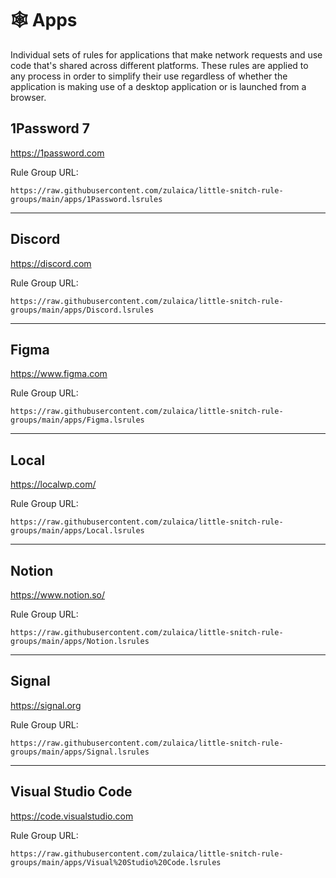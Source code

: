 # 🕸 Apps

Individual sets of rules for applications that make network requests and use
code that's shared across different platforms. These rules are applied to any
process in order to simplify their use regardless of whether the application is
making use of a desktop application or is launched from a browser.

## 1Password 7

https://1password.com

Rule Group URL:

```
https://raw.githubusercontent.com/zulaica/little-snitch-rule-groups/main/apps/1Password.lsrules
```

---

## Discord

https://discord.com

Rule Group URL:

```
https://raw.githubusercontent.com/zulaica/little-snitch-rule-groups/main/apps/Discord.lsrules
```

---

## Figma

https://www.figma.com

Rule Group URL:

```
https://raw.githubusercontent.com/zulaica/little-snitch-rule-groups/main/apps/Figma.lsrules
```

---

## Local

https://localwp.com/

Rule Group URL:

```
https://raw.githubusercontent.com/zulaica/little-snitch-rule-groups/main/apps/Local.lsrules
```

---

## Notion

https://www.notion.so/

Rule Group URL:

```
https://raw.githubusercontent.com/zulaica/little-snitch-rule-groups/main/apps/Notion.lsrules
```

---

## Signal

https://signal.org

Rule Group URL:

```
https://raw.githubusercontent.com/zulaica/little-snitch-rule-groups/main/apps/Signal.lsrules
```

---

## Visual Studio Code

https://code.visualstudio.com

Rule Group URL:

```
https://raw.githubusercontent.com/zulaica/little-snitch-rule-groups/main/apps/Visual%20Studio%20Code.lsrules
```
